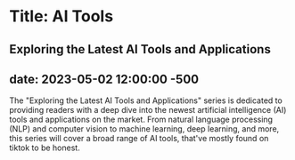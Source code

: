 # Title: AI Tools
## Exploring the Latest AI Tools and Applications
## date: 2023-05-02 12:00:00 -500

The "Exploring the Latest AI Tools and Applications" series is dedicated to providing readers with a deep dive into the newest artificial intelligence (AI) tools and applications on the market. From natural language processing (NLP) and computer vision to machine learning, deep learning, and more, this series will cover a broad range of AI tools, that've mostly found on tiktok to be honest. 